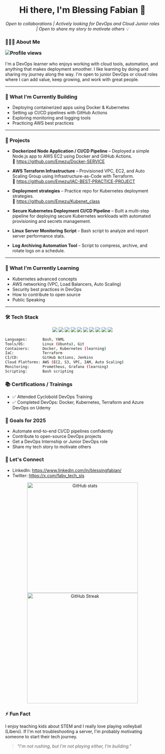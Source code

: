 <h1 align="center">Hi there, I'm Blessing Fabian 👋</h1>

<p align="center">
  <em>Open to collaborations | Actively looking for DevOps and Cloud Junior roles | Open to share my story to motivate others 💡</em>
</p>

### 👩🏾‍💻 About Me</p> <p> <img src="https://komarev.com/ghpvc/?username=emezu&label=Profile%20views&color=0e75b6&style=flat" alt="Profile views"/> </p>

I'm a DevOps learner who enjoys working with cloud tools, automation, and anything that makes deployment smoother. I like learning by doing and sharing my journey along the way. I'm open to junior DevOps or cloud roles where I can add value, keep growing, and work with great people.

---

### 🔧 What I'm Currently Building

- Deploying containerized apps using Docker & Kubernetes
- Setting up CI/CD pipelines with GitHub Actions
- Exploring monitoring and logging tools
- Practicing AWS best practices

---

### 🚀 Projects

- **Dockerized Node Application / CI/CD Pipeline** – Deployed a simple Node.js app to AWS EC2 using Docker and GitHub Actions.  
  🔗 https://github.com/Emezu/Docker-SERVICE

- **AWS Terraform Infrastructure** – Provisioned VPC, EC2, and Auto Scaling Group using Infrastructure-as-Code with Terraform.  
  🔗 https://github.com/Emezu/IAC-BEST-PRACTICE-PROJECT

- **Deployment strategies** – Practice repo for Kubernetes deployment strategies.  
  🔗 https://github.com/Emezu/Kubenet_class

- **Secure Kubernetes Deployment CI/CD Pipeline** – Built a multi-step pipeline for deploying secure Kubernetes workloads with automated provisioning and secrets management.

- **Linux Server Monitoring Script** – Bash script to analyze and report server performance stats.

- **Log Archiving Automation Tool** – Script to compress, archive, and rotate logs on a schedule.

---

### 🧠 What I'm Currently Learning

- Kubernetes advanced concepts
- AWS networking (VPC, Load Balancers, Auto Scaling)
- Security best practices in DevOps
- How to contribute to open source
- Public Speaking

---

### 🛠️ Tech Stack
<p align="center">
  <img src="https://img.shields.io/badge/Bash-4EAA25?logo=gnubash&logoColor=white&style=for-the-badge" />
  <img src="https://img.shields.io/badge/Linux-000000?logo=linux&logoColor=white&style=for-the-badge" />
  <img src="https://img.shields.io/badge/Docker-2496ED?logo=docker&logoColor=white&style=for-the-badge" />
  <img src="https://img.shields.io/badge/Kubernetes-326CE5?logo=kubernetes&logoColor=white&style=for-the-badge" />
  <img src="https://img.shields.io/badge/Terraform-623CE4?logo=terraform&logoColor=white&style=for-the-badge" />
  <img src="https://img.shields.io/badge/GitHub%20Actions-2088FF?logo=githubactions&logoColor=white&style=for-the-badge" />
  <img src="https://img.shields.io/badge/AWS-232F3E?logo=amazonaws&logoColor=white&style=for-the-badge" />
  <img src="https://img.shields.io/badge/Grafana-F46800?logo=grafana&logoColor=white&style=for-the-badge" />
  <img src="https://img.shields.io/badge/Prometheus-E6522C?logo=prometheus&logoColor=white&style=for-the-badge" />
  <img src="https://img.shields.io/badge/Jenkins-D24939?logo=jenkins&logoColor=white&style=for-the-badge" />
</p>


```bash
Languages:       Bash, YAML
Tools/OS:        Linux (Ubuntu), Git
Containers:      Docker, Kubernetes (learning)
IaC:             Terraform
CI/CD:           GitHub Actions, Jenkins
Cloud Platforms: AWS (EC2, S3, VPC, IAM, Auto Scaling)
Monitoring:      Prometheus, Grafana (learning)
Scripting:       Bash scripting

```

### 📚 Certifications / Trainings

- ✅ Attended Cyclobold DevOps Training
- ✅ Completed DevOps: Docker, Kubernetes, Terraform and Azure DevOps on Udemy


### 🌱 Goals for 2025

- Automate end-to-end CI/CD pipelines confidently
- Contribute to open-source DevOps projects
- Get a DevOps Internship or Junior DevOps role
- Share my tech story to motivate others


### 💬 Let's Connect

- LinkedIn: https://www.linkedin.com/in/blessingfabian/
- Twitter: https://x.com/faby_tech_sis


<p align="center">
  <img src="https://github-readme-stats.vercel.app/api?username=emezu&show_icons=true&hide_title=true" alt="GitHub stats" width="360"/>
  <img src="https://github-readme-streak-stats.herokuapp.com/?user=emezu" alt="GitHub Streak" width="360"/>
</p>


### ⚡ Fun Fact

I enjoy teaching kids about STEM and I really love playing volleyball (Libero). If I'm not troubleshooting a server, I'm probably motivating someone to start their tech journey.
 


 > _"I'm not rushing, but I'm not playing either, I'm building."_

